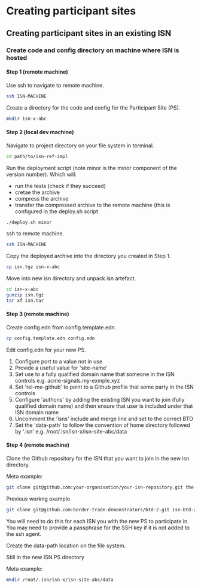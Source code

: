 # Creating participant sites

## Creating participant sites in an existing ISN

### Create code and config directory on machine where ISN is hosted

#### Step 1 (remote machine)

Use ssh to navigate to remote machine.
```bash
ssh ISN-MACHINE
```

Create a directory for the code and config for the Participant Site (PS).
```bash
mkdir isn-x-abc
```

#### Step 2 (local dev machine)

Navigate to project directory on your file system in terminal.
```bash
cd path/to/isn-ref-impl
```

Run the deployment script (note minor is the minor component of the version number). Which will:
- run the tests (check if they succeed)
- cretae the archive
- compress the archive
- transfer the compressed archive to the remote machine (this is configured in the deploy.sh script
```bash
./deploy.sh minor
```

ssh to remote machine.
```bash
ssh ISN-MACHINE
```

Copy the deployed archive into the directory you created in Step 1.
```bash
cp isn.tgz isn-x-abc
```

Move into new isn directory and unpack isn artefact.
```bash
cd isn-x-abc
gunzip isn.tgz
tar xf isn.tar
```

#### Step 3 (remote machine)

Create config.edn from config.template.edn.
```bash
cp config.template.edn config.edn
```

Edit config.edn for your new PS.

1. Configure port to a value not in use
2. Provide a useful value for 'site-name'
3. Set use to a fully qualified domain name that someone in the ISN controls e.g. acme-signals.my-exmple.xyz
4. Set 'rel-me-github' to point to a Github profile that some party in the ISN controls
5. Configure 'authcns' by adding the existing ISN you want to join (fully qualified domain name) and then ensure that user is included under that ISN domain name
6. Uncomment the 'isns' include and merge line and set to the correct BTD
7. Set the 'data-path' to follow the convention of home directory followed by '.isn' e.g. /root/.isn/isn-x/isn-site-abc/data

#### Step 4 (remote machine)

Clone the Github repository for the ISN that you want to join in the new isn directory.

Meta example:
```bash
git clone git@github.com:your-organisation/your-isn-repository.git the-directory-in-the-isns-include
```

Previous workng example
```bash
git clone git@github.com:border-trade-demonstrators/btd-2.git isn-btd-2
```

You will need to do this for each ISN you with the new PS to participate in. You may need to provide a passphrase for the SSH key if it is not added to the ssh agent.

Create the data-path location on the file system.

Still in the new ISN PS directory

Meta example:
```bash
mkdir /root/.isn/isn-x/isn-site-abc/data
```
